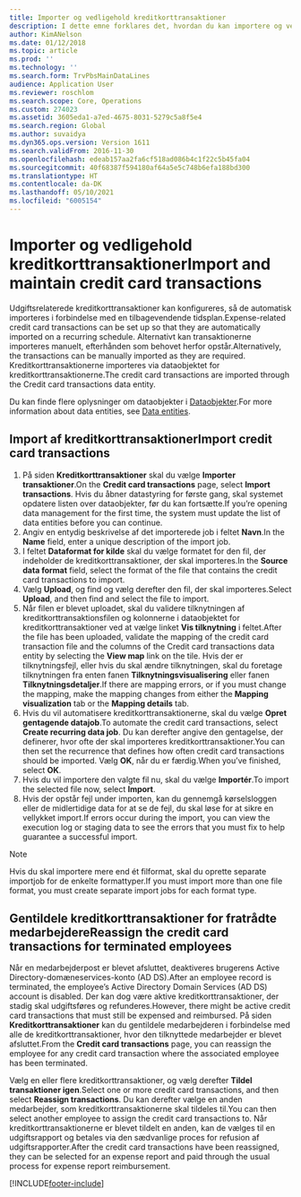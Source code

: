 ```yaml
---
title: Importer og vedligehold kreditkorttransaktioner
description: I dette emne forklares det, hvordan du kan importere og vedligeholde udgiftsrelaterede kreditkorttransaktioner. Disse transaktioner kan konfigureres, så de automatisk importeres i en tilbagevendende tidsplan, eller de kan importeres manuelt, efterhånden som der er behov for dem.
author: KimANelson
ms.date: 01/12/2018
ms.topic: article
ms.prod: ''
ms.technology: ''
ms.search.form: TrvPbsMainDataLines
audience: Application User
ms.reviewer: roschlom
ms.search.scope: Core, Operations
ms.custom: 274023
ms.assetid: 3605eda1-a7ed-4675-8031-5279c5a8f5e4
ms.search.region: Global
ms.author: suvaidya
ms.dyn365.ops.version: Version 1611
ms.search.validFrom: 2016-11-30
ms.openlocfilehash: edeab157aa2fa6cf518ad086b4c1f22c5b45fa04
ms.sourcegitcommit: 40f68387f594180af64a5e5c748b6efa188bd300
ms.translationtype: HT
ms.contentlocale: da-DK
ms.lasthandoff: 05/10/2021
ms.locfileid: "6005154"
---
```

# <a name="import-and-maintain-credit-card-transactions"></a><span data-ttu-id="a3c1f-104">Importer og vedligehold kreditkorttransaktioner</span><span class="sxs-lookup"><span data-stu-id="a3c1f-104">Import and maintain credit card transactions</span></span>

<span data-ttu-id="a3c1f-105">Udgiftsrelaterede kreditkorttransaktioner kan konfigureres, så de automatisk importeres i forbindelse med en tilbagevendende tidsplan.</span><span class="sxs-lookup"><span data-stu-id="a3c1f-105">Expense-related credit card transactions can be set up so that they are automatically imported on a recurring schedule.</span></span> <span data-ttu-id="a3c1f-106">Alternativt kan transaktionerne importeres manuelt, efterhånden som behovet herfor opstår.</span><span class="sxs-lookup"><span data-stu-id="a3c1f-106">Alternatively, the transactions can be manually imported as they are required.</span></span> <span data-ttu-id="a3c1f-107">Kreditkorttransaktionerne importeres via dataobjektet for kreditkorttransaktionerne.</span><span class="sxs-lookup"><span data-stu-id="a3c1f-107">The credit card transactions are imported through the Credit card transactions data entity.</span></span>

<span data-ttu-id="a3c1f-108">Du kan finde flere oplysninger om dataobjekter i [Dataobjekter](/dynamics365/fin-ops-core/dev-itpro/data-entities/data-entities).</span><span class="sxs-lookup"><span data-stu-id="a3c1f-108">For more information about data entities, see [Data entities](/dynamics365/fin-ops-core/dev-itpro/data-entities/data-entities).</span></span>

## <a name="import-credit-card-transactions"></a><span data-ttu-id="a3c1f-109">Import af kreditkorttransaktioner</span><span class="sxs-lookup"><span data-stu-id="a3c1f-109">Import credit card transactions</span></span>

1. <span data-ttu-id="a3c1f-110">På siden **Kreditkorttransaktioner** skal du vælge **Importer transaktioner**.</span><span class="sxs-lookup"><span data-stu-id="a3c1f-110">On the **Credit card transactions** page, select **Import transactions**.</span></span> <span data-ttu-id="a3c1f-111">Hvis du åbner datastyring for første gang, skal systemet opdatere listen over dataobjekter, før du kan fortsætte.</span><span class="sxs-lookup"><span data-stu-id="a3c1f-111">If you’re opening data management for the first time, the system must update the list of data entities before you can continue.</span></span>
2. <span data-ttu-id="a3c1f-112">Angiv en entydig beskrivelse af det importerede job i feltet **Navn**.</span><span class="sxs-lookup"><span data-stu-id="a3c1f-112">In the **Name** field, enter a unique description of the import job.</span></span>
3. <span data-ttu-id="a3c1f-113">I feltet **Dataformat for kilde** skal du vælge formatet for den fil, der indeholder de kreditkorttransaktioner, der skal importeres.</span><span class="sxs-lookup"><span data-stu-id="a3c1f-113">In the **Source data format** field, select the format of the file that contains the credit card transactions to import.</span></span>
4. <span data-ttu-id="a3c1f-114">Vælg **Upload**, og find og vælg derefter den fil, der skal importeres.</span><span class="sxs-lookup"><span data-stu-id="a3c1f-114">Select **Upload**, and then find and select the file to import.</span></span>
5. <span data-ttu-id="a3c1f-115">Når filen er blevet uploadet, skal du validere tilknytningen af kreditkorttransaktionsfilen og kolonnerne i dataobjektet for kreditkorttransaktioner ved at vælge linket **Vis tilknytning** i feltet.</span><span class="sxs-lookup"><span data-stu-id="a3c1f-115">After the file has been uploaded, validate the mapping of the credit card transaction file and the columns of the Credit card transactions data entity by selecting the **View map** link on the tile.</span></span> <span data-ttu-id="a3c1f-116">Hvis der er tilknytningsfejl, eller hvis du skal ændre tilknytningen, skal du foretage tilknytningen fra enten fanen **Tilknytningsvisualisering** eller fanen **Tilknytningsdetaljer**.</span><span class="sxs-lookup"><span data-stu-id="a3c1f-116">If there are mapping errors, or if you must change the mapping, make the mapping changes from either the **Mapping visualization** tab or the **Mapping details** tab.</span></span>
6. <span data-ttu-id="a3c1f-117">Hvis du vil automatisere kreditkorttransaktionerne, skal du vælge **Opret gentagende datajob**.</span><span class="sxs-lookup"><span data-stu-id="a3c1f-117">To automate the credit card transactions, select **Create recurring data job**.</span></span> <span data-ttu-id="a3c1f-118">Du kan derefter angive den gentagelse, der definerer, hvor ofte der skal importeres kreditkorttransaktioner.</span><span class="sxs-lookup"><span data-stu-id="a3c1f-118">You can then set the recurrence that defines how often credit card transactions should be imported.</span></span> <span data-ttu-id="a3c1f-119">Vælg **OK**, når du er færdig.</span><span class="sxs-lookup"><span data-stu-id="a3c1f-119">When you’ve finished, select **OK**.</span></span>
7. <span data-ttu-id="a3c1f-120">Hvis du vil importere den valgte fil nu, skal du vælge **Importér**.</span><span class="sxs-lookup"><span data-stu-id="a3c1f-120">To import the selected file now, select **Import**.</span></span>
8. <span data-ttu-id="a3c1f-121">Hvis der opstår fejl under importen, kan du gennemgå kørselsloggen eller de midlertidige data for at se de fejl, du skal løse for at sikre en vellykket import.</span><span class="sxs-lookup"><span data-stu-id="a3c1f-121">If errors occur during the import, you can view the execution log or staging data to see the errors that you must fix to help guarantee a successful import.</span></span>

> [!NOTE]
> <span data-ttu-id="a3c1f-122">Hvis du skal importere mere end ét filformat, skal du oprette separate importjob for de enkelte formattyper.</span><span class="sxs-lookup"><span data-stu-id="a3c1f-122">If you must import more than one file format, you must create separate import jobs for each format type.</span></span>

## <a name="reassign-the-credit-card-transactions-for-terminated-employees"></a><span data-ttu-id="a3c1f-123">Gentildele kreditkorttransaktioner for fratrådte medarbejdere</span><span class="sxs-lookup"><span data-stu-id="a3c1f-123">Reassign the credit card transactions for terminated employees</span></span>

<span data-ttu-id="a3c1f-124">Når en medarbejderpost er blevet afsluttet, deaktiveres brugerens Active Directory-domæneservices-konto (AD DS).</span><span class="sxs-lookup"><span data-stu-id="a3c1f-124">After an employee record is terminated, the employee’s Active Directory Domain Services (AD DS) account is disabled.</span></span> <span data-ttu-id="a3c1f-125">Der kan dog være aktive kreditkorttransaktioner, der stadig skal udgiftsføres og refunderes.</span><span class="sxs-lookup"><span data-stu-id="a3c1f-125">However, there might be active credit card transactions that must still be expensed and reimbursed.</span></span> <span data-ttu-id="a3c1f-126">På siden **Kreditkorttransaktioner** kan du gentildele medarbejderen i forbindelse med alle de kreditkorttransaktioner, hvor den tilknyttede medarbejder er blevet afsluttet.</span><span class="sxs-lookup"><span data-stu-id="a3c1f-126">From the **Credit card transactions** page, you can reassign the employee for any credit card transaction where the associated employee has been terminated.</span></span>

<span data-ttu-id="a3c1f-127">Vælg en eller flere kreditkorttransaktioner, og vælg derefter **Tildel transaktioner igen**.</span><span class="sxs-lookup"><span data-stu-id="a3c1f-127">Select one or more credit card transactions, and then select **Reassign transactions**.</span></span> <span data-ttu-id="a3c1f-128">Du kan derefter vælge en anden medarbejder, som kreditkorttransaktionerne skal tildeles til.</span><span class="sxs-lookup"><span data-stu-id="a3c1f-128">You can then select another employee to assign the credit card transactions to.</span></span> <span data-ttu-id="a3c1f-129">Når kreditkorttransaktionerne er blevet tildelt en anden, kan de vælges til en udgiftsrapport og betales via den sædvanlige proces for refusion af udgiftsrapporter.</span><span class="sxs-lookup"><span data-stu-id="a3c1f-129">After the credit card transactions have been reassigned, they can be selected for an expense report and paid through the usual process for expense report reimbursement.</span></span>


[!INCLUDE[footer-include](../includes/footer-banner.md)]